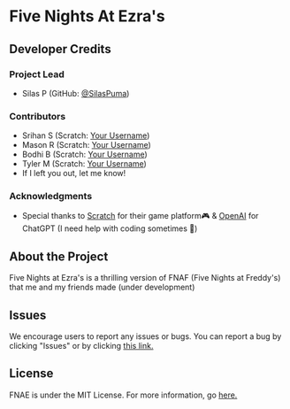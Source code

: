 # Five Nights At Ezra's

## Developer Credits

### Project Lead
- Silas P (GitHub: [@SilasPuma](https://github.com/silaspuma))

### Contributors
- Srihan S (Scratch: [Your Username](https://scratch.mit.edu/users/your-username))
- Mason R (Scratch: [Your Username](https://scratch.mit.edu/users/your-username))
- Bodhi B (Scratch: [Your Username](https://scratch.mit.edu/users/your-username))
- Tyler M (Scratch: [Your Username](https://scratch.mit.edu/users/your-username))
- If I left you out, let me know!

### Acknowledgments
- Special thanks to [Scratch](https://scratch.mit.edu) for their game platform🎮 & [OpenAI](https://openai.com) for ChatGPT (I need help with coding sometimes 🙂)

## About the Project
Five Nights at Ezra's is a thrilling version of FNAF (Five Nights at Freddy's) that me and my friends made (under development)

## Issues
We encourage users to report any issues or bugs. You can report a bug by clicking "Issues" or by clicking [this link.](https://github.com/fnaegame/play/issues)

## License
FNAE is under the MIT License. For more information, go [here.](https://opensource.org/license/mit/)
